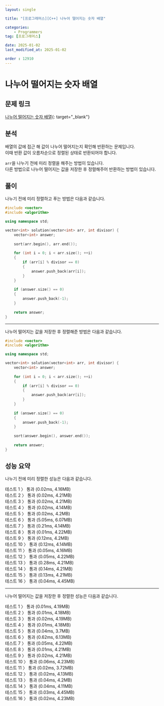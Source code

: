 ```yaml
---
layout: single

title: "[프로그래머스][C++] 나누어 떨어지는 숫자 배열"

categories:
    - Programmers
tag: [프로그래머스]

date: 2025-01-02
last_modified_at: 2025-01-02

order : 12910
---
```


# 나누어 떨어지는 숫자 배열

## 문제 링크

[나누어 떨어지는 숫자 배열](https://school.programmers.co.kr/learn/courses/30/lessons/12910){: target="_blank"}

## 분석

배열의 값에 접근 해 값이 나누어 떨어지는지 확인해 반환하는 문제입니다.  
이때 반환 값이 오름차순으로 정렬된 상태로 반환되어야 합니다.

`arr`을 나누기 전에 미리 정렬을 해주는 방법이 있습니다.  
다른 방법으로 나누어 떨어지는 값을 저장한 후 정렬해주어 반환하는 방법이 있습니다.

## 풀이

나누기 전에 미리 정렬하고 푸는 방법은 다음과 같습니다.

```cpp
#include <vector>
#include <algorithm>

using namespace std;

vector<int> solution(vector<int> arr, int divisor) {
    vector<int> answer;
    
    sort(arr.begin(), arr.end());
    
    for (int i = 0; i < arr.size(); ++i)
    {
        if (arr[i] % divisor == 0)
        {
            answer.push_back(arr[i]);
        }
    }
    
    if (answer.size() == 0)
    {
        answer.push_back(-1);
    }
    
    return answer;
}
```

---

나누어 떨어지는 값을 저장한 후 정렬해준 방법은 다음과 같습니다.

```cpp
#include <vector>
#include <algorithm>

using namespace std;

vector<int> solution(vector<int> arr, int divisor) {
    vector<int> answer;
    
    for (int i = 0; i < arr.size(); ++i)
    {
        if (arr[i] % divisor == 0)
        {
            answer.push_back(arr[i]);
        }
    }
    
    if (answer.size() == 0)
    {
        answer.push_back(-1);
    }
    
    sort(answer.begin(), answer.end());
    
    return answer;
}
```

## 성능 요약

나누기 전에 미리 정렬한 성능은 다음과 같습니다.

테스트 1 〉	통과 (0.02ms, 4.16MB)  
테스트 2 〉	통과 (0.02ms, 4.21MB)  
테스트 3 〉	통과 (0.02ms, 4.21MB)  
테스트 4 〉	통과 (0.02ms, 4.14MB)  
테스트 5 〉	통과 (0.02ms, 4.2MB)  
테스트 6 〉	통과 (5.05ms, 6.07MB)  
테스트 7 〉	통과 (0.21ms, 4.14MB)  
테스트 8 〉	통과 (0.01ms, 4.22MB)  
테스트 9 〉	통과 (0.12ms, 4.2MB)  
테스트 10 〉 통과 (0.12ms, 4.14MB)  
테스트 11 〉 통과 (0.05ms, 4.16MB)  
테스트 12 〉 통과 (0.05ms, 4.22MB)  
테스트 13 〉 통과 (0.28ms, 4.21MB)  
테스트 14 〉 통과 (0.14ms, 4.21MB)  
테스트 15 〉 통과 (0.13ms, 4.21MB)  
테스트 16 〉 통과 (0.04ms, 4.45MB)

---

나누어 떨어지는 값을 저장한 후 정렬한 성능은 다음과 같습니다.

테스트 1 〉	통과 (0.01ms, 4.19MB)  
테스트 2 〉	통과 (0.01ms, 4.18MB)  
테스트 3 〉	통과 (0.02ms, 4.19MB)  
테스트 4 〉	통과 (0.01ms, 4.18MB)  
테스트 5 〉	통과 (0.04ms, 3.7MB)  
테스트 6 〉	통과 (0.62ms, 6.13MB)  
테스트 7 〉	통과 (0.05ms, 4.22MB)  
테스트 8 〉	통과 (0.01ms, 4.21MB)  
테스트 9 〉	통과 (0.02ms, 4.21MB)  
테스트 10 〉 통과 (0.06ms, 4.23MB)  
테스트 11 〉 통과 (0.02ms, 3.72MB)  
테스트 12 〉 통과 (0.02ms, 4.13MB)  
테스트 13 〉 통과 (0.04ms, 4.2MB)  
테스트 14 〉 통과 (0.04ms, 4.11MB)  
테스트 15 〉 통과 (0.03ms, 4.45MB)  
테스트 16 〉 통과 (0.02ms, 4.23MB)